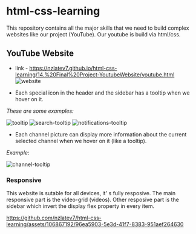 # html-css-learning

This repository contains all the major skills that we need to build complex websites like our project (YouTube). Our youtube is build via html/css.   

## YouTube Website
 - link - https://nzlatev7.github.io/html-css-learning/14.%20Final%20Project-YoutubeWebsite/youtube.html
![website](https://github.com/nzlatev7/html-css-learning/assets/106867192/8b65ada1-5868-4ed5-b285-e05ab0573e11)  

* Each special icon in the header and the sidebar has a tooltip when we hover on it.   

 _These are some examples:_

  
![tooltip](https://github.com/nzlatev7/html-css-learning/assets/106867192/f1cd399a-133b-4fab-8530-04884c0c215f)
 ![search-tooltip](https://github.com/nzlatev7/html-css-learning/assets/106867192/b51e5ed5-c1e1-43b9-b16d-d688ac1d8566)
![notifications-tooltip](https://github.com/nzlatev7/html-css-learning/assets/106867192/9c62994e-f9ae-49c1-91d6-961ea0846661) 

  
* Each channel picture can display more information about the current selected channel when we hover on it (like a tooltip).

_Example:_ 
  
![channel-tooltip](https://github.com/nzlatev7/html-css-learning/assets/106867192/49d107e5-c8dd-4af4-a987-dc68f6edaab0)


### Responsive

This website is sutable for all devices, it' s fully resposive. The main responsive part is the video-grid (videos).
Other resposive part is the sidebar which invert the display flex property in every item.
  
https://github.com/nzlatev7/html-css-learning/assets/106867192/96ea5903-5e3d-41f7-8383-951aef264630



